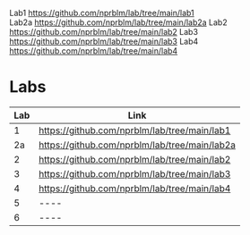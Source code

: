 Lab1 https://github.com/nprblm/lab/tree/main/lab1    
Lab2a https://github.com/nprblm/lab/tree/main/lab2a
Lab2 https://github.com/nprblm/lab/tree/main/lab2
Lab3 https://github.com/nprblm/lab/tree/main/lab3
Lab4 https://github.com/nprblm/lab/tree/main/lab4
# Labs
| Lab | Link |
| --- | ---- |
| 1   | https://github.com/nprblm/lab/tree/main/lab1 |
| 2a  | https://github.com/nprblm/lab/tree/main/lab2a |
| 2   | https://github.com/nprblm/lab/tree/main/lab2  |
| 3   | https://github.com/nprblm/lab/tree/main/lab3 |
| 4   | https://github.com/nprblm/lab/tree/main/lab4 |
| 5   | ---- |
| 6   | ---- |
